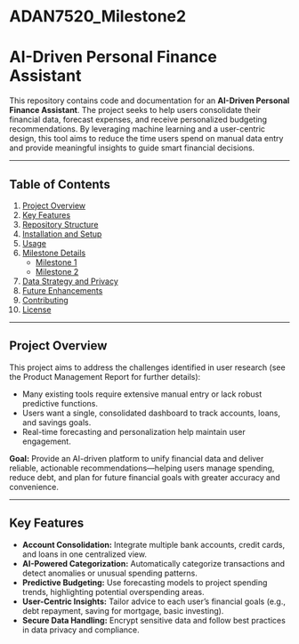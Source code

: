 # ADAN7520_Milestone2
# AI-Driven Personal Finance Assistant

This repository contains code and documentation for an **AI-Driven Personal Finance Assistant**. The project seeks to help users consolidate their financial data, forecast expenses, and receive personalized budgeting recommendations. By leveraging machine learning and a user-centric design, this tool aims to reduce the time users spend on manual data entry and provide meaningful insights to guide smart financial decisions.

---

## Table of Contents
1. [Project Overview](#project-overview)  
2. [Key Features](#key-features)  
3. [Repository Structure](#repository-structure)  
4. [Installation and Setup](#installation-and-setup)  
5. [Usage](#usage)  
6. [Milestone Details](#milestone-details)  
   - [Milestone 1](#milestone-1)  
   - [Milestone 2](#milestone-2)  
7. [Data Strategy and Privacy](#data-strategy-and-privacy)  
8. [Future Enhancements](#future-enhancements)  
9. [Contributing](#contributing)  
10. [License](#license)

---

## Project Overview
This project aims to address the challenges identified in user research (see the Product Management Report for further details):  
- Many existing tools require extensive manual entry or lack robust predictive functions.  
- Users want a single, consolidated dashboard to track accounts, loans, and savings goals.  
- Real-time forecasting and personalization help maintain user engagement.

**Goal:** Provide an AI-driven platform to unify financial data and deliver reliable, actionable recommendations—helping users manage spending, reduce debt, and plan for future financial goals with greater accuracy and convenience.

---

## Key Features
- **Account Consolidation:** Integrate multiple bank accounts, credit cards, and loans in one centralized view.  
- **AI-Powered Categorization:** Automatically categorize transactions and detect anomalies or unusual spending patterns.  
- **Predictive Budgeting:** Use forecasting models to project spending trends, highlighting potential overspending areas.  
- **User-Centric Insights:** Tailor advice to each user’s financial goals (e.g., debt repayment, saving for mortgage, basic investing).  
- **Secure Data Handling:** Encrypt sensitive data and follow best practices in data privacy and compliance.

